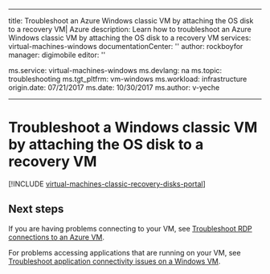 ﻿---

title: Troubleshoot an Azure Windows classic VM by attaching the OS disk to a recovery VM| Azure
description: Learn how to troubleshoot an Azure Windows classic VM by attaching the OS disk to a recovery VM
services: virtual-machines-windows
documentationCenter: ''
author: rockboyfor
manager: digimobile
editor: ''

ms.service: virtual-machines-windows
ms.devlang: na
ms.topic: troubleshooting
ms.tgt_pltfrm: vm-windows
ms.workload: infrastructure
origin.date: 07/21/2017
ms.date: 10/30/2017
ms.author: v-yeche

---

# Troubleshoot a Windows classic VM by attaching the OS disk to a recovery VM

[!INCLUDE [virtual-machines-classic-recovery-disks-portal](../../../../includes/virtual-machines-classic-recovery-disks-portal.md)]

## Next steps
If you are having problems connecting to your VM, see [Troubleshoot RDP connections to an Azure VM](../troubleshoot-rdp-connection.md). 

For problems accessing applications that are running on your VM, see [Troubleshoot application connectivity issues on a Windows VM](../troubleshoot-app-connection.md).
<!--Update_Description: update meta properties-->